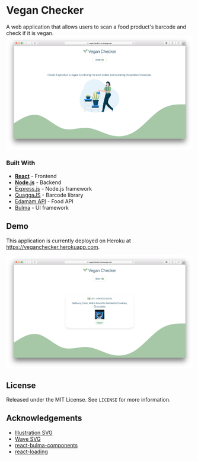 # Vegan Checker
A web application that allows users to scan a food product's barcode and check if it is vegan.
![landing page](client/public/landing.png)
### Built With
* [**React**](https://reactjs.org) - Frontend
* [**Node.js**](https://nodejs.org/en/) - Backend
* [Express.js](https://expressjs.com) - Node.js framework
* [QuaggaJS](https://serratus.github.io/quaggaJS/) - Barcode library
* [Edamam API](https://www.edamam.com) - Food API
* [Bulma](https://bulma.io) - UI framework

## Demo
This application is currently deployed on Heroku at https://veganchecker.herokuapp.com.

![demo image](client/public/example.png)

## License
Released under the MIT License. See `LICENSE` for more information.

## Acknowledgements
* [Illustration SVG](https://delesign.com/free-designs/graphics)
* [Wave SVG](https://getwaves.io)
* [react-bulma-components](https://react-bulma.dev/en)
* [react-loading](https://www.npmjs.com/package/react-loading)
